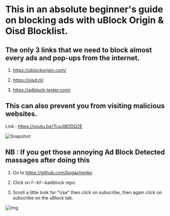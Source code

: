 # This in an absolute beginner's guide on blocking ads with uBlock Origin & Oisd Blocklist.

## The only 3 links that we need to block almost every ads and pop-ups from the internet.

  1. https://ublockorigin.com/

  2. https://oisd.nl/

  3. https://adblock-tester.com/

## This can also prevent you from visiting malicious websites.

Link : https://youtu.be/7cgJl8DDQ2E

![Snapshot](https://github.com/imgodfrey101/uBlockWithOisd/assets/110658018/8a4d97e2-2346-443d-a4e5-37cc6be5103d)

## NB : If you get those annoying Ad Block Detected massages after doing this 

  1. Go to https://github.com/bogachenko
  
  2. Click on f--kf--kadblock repo

  3. Scroll a little look for "Use" then click on subscribe, then again click on subscribe on the uBlock tab.
  
  ![img](https://i.ibb.co/xYM7NDs/image.png)
